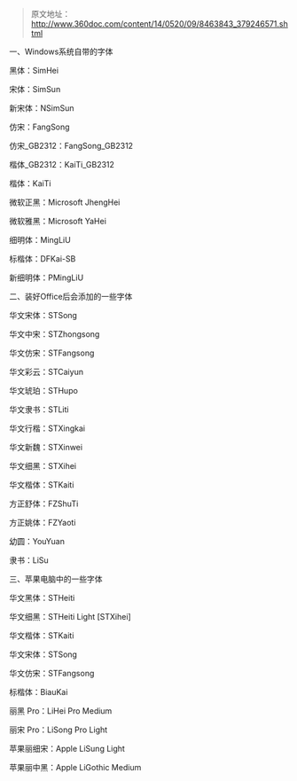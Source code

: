 > 原文地址：http://www.360doc.com/content/14/0520/09/8463843_379246571.shtml

一、Windows系统自带的字体


黑体：SimHei

宋体：SimSun

新宋体：NSimSun

仿宋：FangSong

仿宋_GB2312：FangSong_GB2312

楷体_GB2312：KaiTi_GB2312

楷体：KaiTi

微软正黑：Microsoft JhengHei

微软雅黑：Microsoft YaHei

细明体：MingLiU

标楷体：DFKai-SB

新细明体：PMingLiU

二、装好Office后会添加的一些字体



华文宋体：STSong

华文中宋：STZhongsong

华文仿宋：STFangsong

华文彩云：STCaiyun

华文琥珀：STHupo

华文隶书：STLiti

华文行楷：STXingkai

华文新魏：STXinwei

华文细黑：STXihei

华文楷体：STKaiti

方正舒体：FZShuTi

方正姚体：FZYaoti

幼圆：YouYuan

隶书：LiSu

三、苹果电脑中的一些字体



华文黑体：STHeiti

华文细黑：STHeiti Light [STXihei]

华文楷体：STKaiti

华文宋体：STSong

华文仿宋：STFangsong

标楷体：BiauKai

丽黑 Pro：LiHei Pro Medium

丽宋 Pro：LiSong Pro Light

苹果丽细宋：Apple LiSung Light

苹果丽中黑：Apple LiGothic Medium

